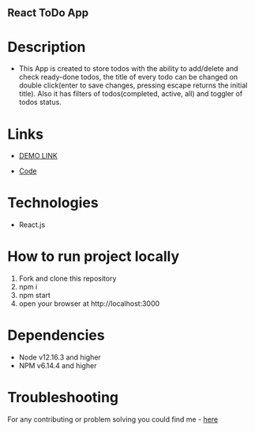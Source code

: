 ## React ToDo App

# Description
- This App is created to store todos with the ability to add/delete and check ready-done todos, the title of every todo can be changed on double click(enter to save changes, pressing escape returns the initial title). Also it has filters of todos(completed, active, all) and toggler of todos status.

# Links
- [DEMO LINK](https://natalia-ponomarenko.github.io/react-todo-app/)

- [Code](https://github.com/natalia-ponomarenko/react-todo-app/tree/main)


# Technologies
- React.js


# How to run project locally
1. Fork and clone this repository
2. npm i
3. npm start
4. open your browser at http://localhost:3000

# Dependencies
- Node v12.16.3 and higher
- NPM v6.14.4 and higher

# Troubleshooting
For any contributing or problem solving you could find me - [here](https://t.me/ponomarenko_nataliia)
